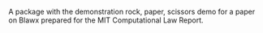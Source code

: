A package with the demonstration rock, paper, scissors demo for a paper on Blawx
prepared for the MIT Computational Law Report.